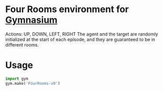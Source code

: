 # Four Rooms environment for [Gymnasium](https://gymnasium.farama.org/)

Actions: UP, DOWN, LEFT, RIGHT
The agent and the target are randomly initialized at the start of each episode, and they are guaranteed to be in different rooms. 

# Usage

```python
import gym
gym.make('FourRooms-v0')
```